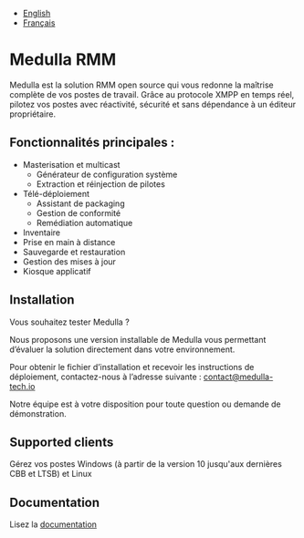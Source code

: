 - [English](README.md)
- [Français](README.fr.md)


# Medulla RMM

Medulla est la solution RMM open source qui vous redonne la maîtrise complète de vos postes de travail. Grâce au protocole XMPP en temps réel, pilotez vos postes avec réactivité, sécurité et sans dépendance à un éditeur propriétaire.

## Fonctionnalités principales :

* Masterisation et multicast
  * Générateur de configuration système
  * Extraction et réinjection de pilotes
* Télé-déploiement
  * Assistant de packaging
  * Gestion de conformité
  * Remédiation automatique
* Inventaire
* Prise en main à distance
* Sauvegarde et restauration
* Gestion des mises à jour
* Kiosque applicatif

## Installation

Vous souhaitez tester Medulla ?

Nous proposons une version installable de Medulla vous permettant d’évaluer la solution directement dans votre environnement.

Pour obtenir le fichier d’installation et recevoir les instructions de déploiement, contactez-nous à l’adresse suivante :
contact@medulla-tech.io

Notre équipe est à votre disposition pour toute question ou demande de démonstration.

## Supported clients

Gérez vos postes Windows (à partir de la version 10 jusqu'aux dernières CBB et LTSB) et Linux

## Documentation

Lisez la [documentation](https://docs.medulla-tech.io/) 
